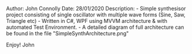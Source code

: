 Author:			John Connolly
Date: 			28/01/2020
Description: 	 - Simple synthesisor project consisting of single oscillator with multiple wave forms (Sine, Saw, Triangle etc)
				 - Written in C#, WPF using MVVM architecture & with automated Test Environment.
				 - A detailed diagram of full architecture can be found in the file "SimpleSynthArchitecture.png"
				 
Enjoy!
John